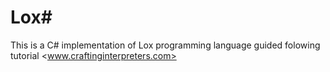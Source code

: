 # Lox\#

This is a C\# implementation of Lox programming language guided folowing tutorial <www.craftinginterpreters.com>
